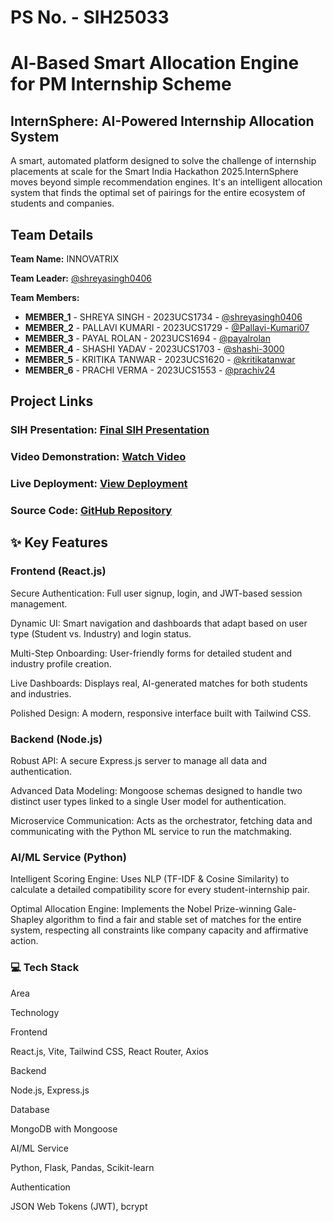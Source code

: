 # PS No. - SIH25033
# Al-Based Smart Allocation Engine for PM Internship Scheme

## InternSphere: AI-Powered Internship Allocation System
A smart, automated platform designed to solve the challenge of internship placements at scale for the Smart India Hackathon 2025.InternSphere moves beyond simple recommendation engines. It's an intelligent allocation system that finds the optimal set of pairings for the entire ecosystem of students and companies.


## Team Details

**Team Name:** INNOVATRIX

**Team Leader:** [@shreyasingh0406](https://github.com/shreyasingh0406)

**Team Members:**

- **MEMBER_1** - SHREYA SINGH - 2023UCS1734 - [@shreyasingh0406](https://github.com/shreyasingh0406)
- **MEMBER_2** - PALLAVI KUMARI - 2023UCS1729 - [@Pallavi-Kumari07](https://github.com/Pallavi-Kumari07)
- **MEMBER_3** - PAYAL ROLAN - 2023UCS1694 - [@payalrolan](https://github.com/payalrolan)
- **MEMBER_4** - SHASHI YADAV - 2023UCS1703 - [@shashi-3000](https://github.com/shashi-3000)
- **MEMBER_5** - KRITIKA TANWAR - 2023UCS1620 - [@kritikatanwar](https://github.com/kritikatanwar)
- **MEMBER_6** - PRACHI VERMA - 2023UCS1553 - [@prachiv24](https://github.com/prachiv24)

## Project Links
### SIH Presentation: [Final SIH Presentation](https://github.com/shashi-3000/Internsphere/blob/main/files/Internal_PPT_INNOVATRIX.pdf)
### Video Demonstration: [Watch Video](https://youtu.be/WBAqN1OBuZs)
### Live Deployment: [View Deployment](https://internsphere-k1ro.vercel.app/)
### Source Code: [GitHub Repository](https://github.com/shashi-3000/Internsphere)



## ✨ Key Features

### Frontend (React.js)
Secure Authentication: Full user signup, login, and JWT-based session management.

Dynamic UI: Smart navigation and dashboards that adapt based on user type (Student vs. Industry) and login status.

Multi-Step Onboarding: User-friendly forms for detailed student and industry profile creation.

Live Dashboards: Displays real, AI-generated matches for both students and industries.

Polished Design: A modern, responsive interface built with Tailwind CSS.

### Backend (Node.js)
Robust API: A secure Express.js server to manage all data and authentication.

Advanced Data Modeling: Mongoose schemas designed to handle two distinct user types linked to a single User model for authentication.

Microservice Communication: Acts as the orchestrator, fetching data and communicating with the Python ML service to run the matchmaking.

### AI/ML Service (Python)
Intelligent Scoring Engine: Uses NLP (TF-IDF & Cosine Similarity) to calculate a detailed compatibility score for every student-internship pair.

Optimal Allocation Engine: Implements the Nobel Prize-winning Gale-Shapley algorithm to find a fair and stable set of matches for the entire system, respecting all constraints like company capacity and affirmative action.

### 💻 Tech Stack
Area

Technology

Frontend

React.js, Vite, Tailwind CSS, React Router, Axios

Backend

Node.js, Express.js

Database

MongoDB with Mongoose

AI/ML Service

Python, Flask, Pandas, Scikit-learn

Authentication

JSON Web Tokens (JWT), bcrypt
